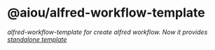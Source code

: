 # @aiou/alfred-workflow-template
*alfred-workflow-template for create alfred workflow. Now it provides [standalone template](https://github.com/spring-catponents/alfred-workflow-template)*


